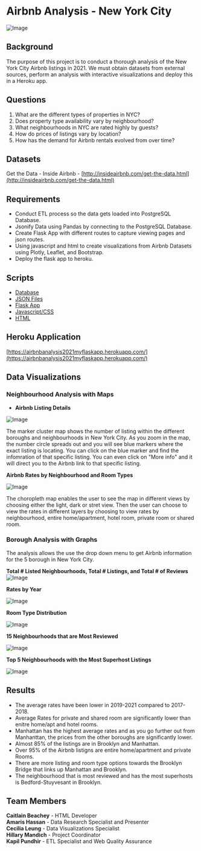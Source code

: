 # Airbnb Analysis - New York City
![Image](https://www.newyorkhotels.org//img_new/top_banner2.png)

## Background

The purpose of this project is to conduct a thorough analysis of the New York City Airbnb listings in 2021.  We must obtain datasets from external sources, perform an analysis with interactive visualizations and deploy this in a Heroku app.  

## Questions

1.  What are the different types of properties in NYC?
2.  Does property type availability vary by neighbourhood?
3.  What neighbourhoods in NYC are rated highly by guests?
4.  How do prices of listings vary by location?
5.  How has the demand for Airbnb rentals evolved from over time?

## Datasets

Get the Data - Inside Airbnb - [http://insideairbnb.com/get-the-data.html](http://insideairbnb.com/get-the-data.html)

## Requirements

* Conduct ETL process so the data gets loaded into PostgreSQL Database.
* Jsonify Data using Pandas by connecting to the PostgreSQL Database.
* Create Flask App with different routes to capture viewing pages and json routes. 
* Using javascript and html to create visualizations from Airbnb Datasets using Plotly, Leaflet, and Bootstrap.
* Deploy the flask app to heroku.

## Scripts

* [Database](https://github.com/kman4/Airbnb_analysis_NYC/tree/master/actualApp/data/Database)
* [JSON Files](https://github.com/kman4/Airbnb_analysis_NYC/blob/master/actualApp/data/JSON/Jsonify.ipynb)
* [Flask App](https://github.com/kman4/Airbnb_analysis_NYC/blob/master/actualApp/app.py)
* [Javascript/CSS](https://github.com/kman4/Airbnb_analysis_NYC/tree/master/actualApp/static)
* [HTML](https://github.com/kman4/Airbnb_analysis_NYC/tree/master/actualApp/template)

## Heroku Application
[https://airbnbanalysis2021myflaskapp.herokuapp.com/](https://airbnbanalysis2021myflaskapp.herokuapp.com/)

## Data Visualizations

### Neighbourhood Analysis with Maps

* **Airbnb Listing Details**

![Image](https://github.com/kman4/Airbnb_analysis_NYC/blob/master/Images/Marker%20Cluster.png)

The marker cluster map shows the number of listing within the different boroughs and neighbourhoods in New York City.  As you zoom in the map, the number circle spreads out and you will see blue markers where the exact listing is locating.  You can click on the blue marker and find the infomration of that specific listing.  You can even click on "More info" and it will direct you to the Airbnb link to that specific listing.


**Airbnb Rates by Neighbourhood and Room Types**

![Image](https://github.com/kman4/Airbnb_analysis_NYC/blob/master/Images/Chropleth.png)

The choropleth map enables the user to see the map in different views by choosing either the light, dark or stret view.  Then the user can choose to view the rates in different layers by choosing to view rates by neighbourhood, entire home/apartment, hotel room, private room or shared room.

### Borough Analysis with Graphs

The analysis allows the use the drop down menu to get Airbnb information for the 5 borough in New York City.

**Total # Listed Neighbourhoods, Total # Listings, and Total # of Reviews**
![Image](https://github.com/kman4/Airbnb_analysis_NYC/blob/master/Images/Indicators.png)

**Rates by Year**

![Image](https://github.com/kman4/Airbnb_analysis_NYC/blob/master/Images/Line.png)

**Room Type Distribution**

![Image](https://github.com/kman4/Airbnb_analysis_NYC/blob/master/Images/Pie.png)

**15 Neighbourhoods that are Most Reviewed**

![Image](https://github.com/kman4/Airbnb_analysis_NYC/blob/master/Images/Bar.png)

**Top 5 Neighbourhoods with the Most Superhost Listings**

![Image](https://github.com/kman4/Airbnb_analysis_NYC/blob/master/Images/Bubble.png)


## Results
* The average rates have been lower in 2019-2021 compared to 2017-2018.
* Average Rates for private and shared room are significantly lower than enitre home/apt and hotel rooms.
* Manhattan has the highest average rates and as you go further out from Manhanttan, the prices from the other boroughs are significantly lower.
* Almost 85% of the listings are in Brooklyn and Manhattan.
* Over 95% of the Airbnb listigns are entire home/apartment and private Rooms.
* There are more listing and room type options towards the Brooklyn Bridge that links up Manhattan and Brooklyn.
* The neighbourhood that is most reviewed and has the most superhosts is Bedford-Stuyvesant in Brooklyn.

## Team Members 
**Caitlain Beachey** - HTML Developer <br>
**Amaris Hassan** - Data Research Specialist and Presenter<br>
**Cecilia Leung** - Data Visualizations Specialist<br>
**Hillary Mandich** - Project Coordinator<br>
**Kapil Pundhir** - ETL Specialist and Web Quality Assurance<br>


